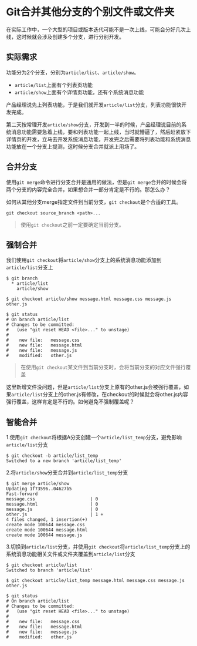 # Git合并其他分支的个别文件或文件夹

在实际工作中，一个大型的项目或版本迭代可能不是一次上线，可能会分好几次上线，这时候就会涉及创建多个分支，进行分别开发。

## 实际需求

功能分为2个分支，分别为`article/list`、`article/show`。
* `article/list`上面有个列表页功能
* `article/show`上面有个详情页功能，还有个系统消息功能

产品经理说先上列表功能，于是我们就开发`article/list`分支，列表功能很快开发完成。

第二天按常理开发`article/show`分支，开发到一半的时候，产品经理说目前的系统消息功能需要急着上线，要和列表功能一起上线，当时就懵逼了，然后赶紧放下详情页的开发，立马去开发系统消息功能，开发完之后需要将列表功能和系统消息功能放在一个分支上提测，这时候分支合并就派上用场了。

## 合并分支

使用`git merge`命令进行分支合并是通用的做法，但是`git merge`合并的时候会将两个分支的内容完全合并，如果想合并一部分肯定是不行的。那怎么办？

如何从其他分支merge指定文件到当前分支，`git checkout`是个合适的工具。

```
git checkout source_branch <path>...
```
> 使用`git checkout`之前一定要确定当前分支。

## 强制合并

我们使用`git checkout`将`article/show`分支上的系统消息功能添加到`article/list`分支上

```
$ git branch
  * article/list  
    article/show
    
$ git checkout article/show message.html message.css message.js other.js

$ git status
# On branch article/list
# Changes to be committed:
#   (use "git reset HEAD <file>..." to unstage)
#
#    new file:   message.css
#    new file:   message.html
#    new file:   message.js
#    modified:   other.js
```

> 在使用`git checkout`某文件到当前分支时，会将当前分支的对应文件强行覆盖

这里新增文件没问题，但是`article/list`分支上原有的other.js会被强行覆盖，如果`article/list`分支上的other.js有修改，在checkout的时候就会将other.js内容强行覆盖，这样肯定是不行的。如何避免不强制覆盖呢？

## 智能合并

1.使用`git checkout`将根据A分支创建一个`article/list_temp`分支，避免影响`article/list`分支

```
$ git checkout -b article/list_temp
Switched to a new branch 'article/list_temp'
```

2.将`article/show`分支合并到`article/list_temp`分支

```
$ git merge article/show
Updating 1f73596..04627b5
Fast-forward
message.css                     | 0
message.html                    | 0
message.js                      | 0
other.js                        | 1 +
4 files changed, 1 insertion(+)
create mode 100644 message.css
create mode 100644 message.html
create mode 100644 message.js
```
3.切换到`article/list`分支，并使用`git checkout`将`article/list_temp`分支上的系统消息功能相关文件或文件夹覆盖到`article/list`分支

```
$ git checkout article/list
Switched to branch 'article/list'

$ git checkout article/list_temp message.html message.css message.js other.js

$ git status
# On branch article/list
# Changes to be committed:
#   (use "git reset HEAD <file>..." to unstage)
#
#    new file:   message.css
#    new file:   message.html
#    new file:   message.js
#    modified:   other.js
```    
